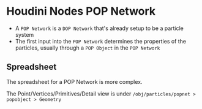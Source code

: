 # Houdini Nodes POP Network

- A `POP Network` is a `DOP Network` that's already setup to be a particle system
- The first input into the `POP Network` determines the properties of the particles, usually through a `POP Object` in the `POP Network`

## Spreadsheet

The spreadsheet for a POP Network is more complex.

The Point/Vertices/Primitives/Detail view is under `/obj/particles/popnet > popobject > Geometry`
